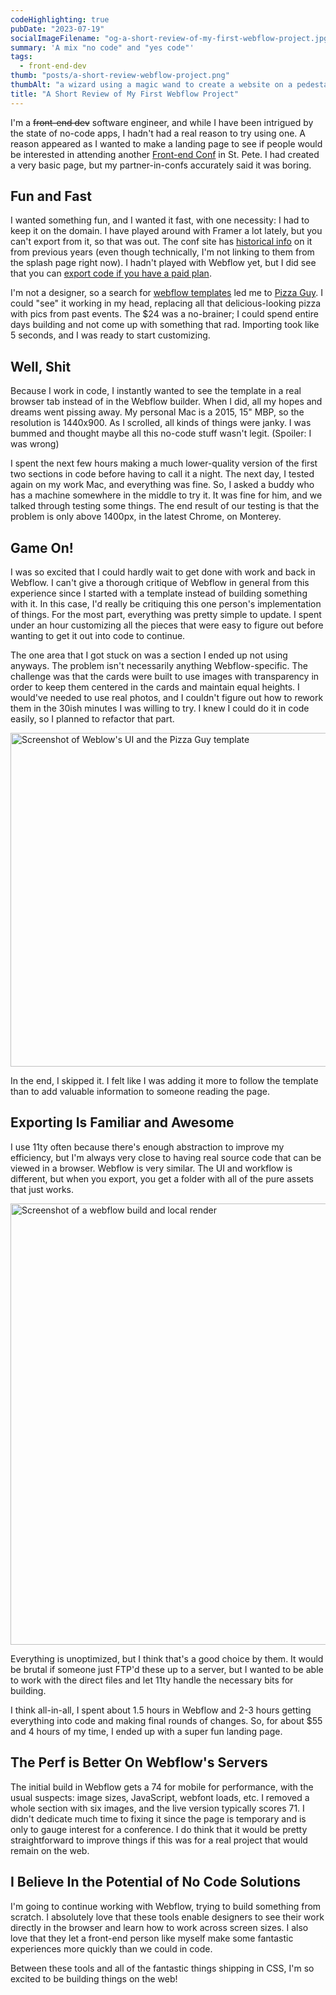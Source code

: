```yaml
---
codeHighlighting: true
pubDate: "2023-07-19"
socialImageFilename: "og-a-short-review-of-my-first-webflow-project.jpg"
summary: 'A mix "no code" and "yes code"'
tags:
  - front-end-dev
thumb: "posts/a-short-review-webflow-project.png"
thumbAlt: "a wizard using a magic wand to create a website on a pedestal, cinematic, with shapes and colors flying around in the air --ar 3:2"
title: "A Short Review of My First Webflow Project"
---
```


I'm a ~~front-end dev~~ software engineer, and while I have been intrigued by the state of no-code apps, I hadn't had a real reason to try using one. A reason appeared as I wanted to make a landing page to see if people would be interested in attending another [Front-end Conf](https://frontenddesignconference.com) in St. Pete. I had created a very basic page, but my partner-in-confs accurately said it was boring.

## Fun and Fast

I wanted something fun, and I wanted it fast, with one necessity: I had to keep it on the domain. I have played around with Framer a lot lately, but you can't export from it, so that was out. The conf site has [historical info](https://frontenddesignconference.com/2019) on it from previous years (even though technically, I'm not linking to them from the splash page right now). I hadn't played with Webflow yet, but I did see that you can [export code if you have a paid plan](https://webflow.com/pricing).

I'm not a designer, so a search for [webflow templates](https://webflow.com/templates) led me to [Pizza Guy](https://pizza-guy.webflow.io). I could "see" it working in my head, replacing all that delicious-looking pizza with pics from past events. The \$24 was a no-brainer; I could spend entire days building and not come up with something that rad. Importing took like 5 seconds, and I was ready to start customizing.

## Well, Shit

Because I work in code, I instantly wanted to see the template in a real browser tab instead of in the Webflow builder. When I did, all my hopes and dreams went pissing away. My personal Mac is a 2015, 15" MBP, so the resolution is 1440x900. As I scrolled, all kinds of things were janky. I was bummed and thought maybe all this no-code stuff wasn't legit. (Spoiler: I was wrong)

I spent the next few hours making a much lower-quality version of the first two sections in code before having to call it a night. The next day, I tested again on my work Mac, and everything was fine. So, I asked a buddy who has a machine somewhere in the middle to try it. It was fine for him, and we talked through testing some things. The end result of our testing is that the problem is only above 1400px, in the latest Chrome, on Monterey.

## Game On!

I was so excited that I could hardly wait to get done with work and back in Webflow. I can't give a thorough critique of Webflow in general from this experience since I started with a template instead of building something with it. In this case, I'd really be critiquing this one person's implementation of things. For the most part, everything was pretty simple to update. I spent under an hour customizing all the pieces that were easy to figure out before wanting to get it out into code to continue.

The one area that I got stuck on was a section I ended up not using anyways. The problem isn't necessarily anything Webflow-specific. The challenge was that the cards were built to use images with transparency in order to keep them centered in the cards and maintain equal heights. I would've needed to use real photos, and I couldn't figure out how to rework them in the 30ish minutes I was willing to try. I knew I could do it in code easily, so I planned to refactor that part.

<img class="full-to-half-bleed" height="534" src="/posts/front-end-dev/a-short-review-of-my-first-webflow-project/screenshot-of-the-builder.webp" alt="Screenshot of Weblow's UI and the Pizza Guy template" width="1008" />

In the end, I skipped it. I felt like I was adding it more to follow the template than to add valuable information to someone reading the page.

## Exporting Is Familiar and Awesome

I use 11ty often because there's enough abstraction to improve my efficiency, but I'm always very close to having real source code that can be viewed in a browser. Webflow is very similar. The UI and workflow is different, but when you export, you get a folder with all of the pure assets that just works.

<img class="full-to-half-bleed" height="706" src="/posts/front-end-dev/a-short-review-of-my-first-webflow-project/screenshot-of-a-local-build.webp" alt="Screenshot of a webflow build and local render" width="1008" />

Everything is unoptimized, but I think that's a good choice by them. It would be brutal if someone just FTP'd these up to a server, but I wanted to be able to work with the direct files and let 11ty handle the necessary bits for building.

I think all-in-all, I spent about 1.5 hours in Webflow and 2-3 hours getting everything into code and making final rounds of changes. So, for about \$55 and 4 hours of my time, I ended up with a super fun landing page.

## The Perf is Better On Webflow's Servers

The initial build in Webflow gets a 74 for mobile for performance, with the usual suspects: image sizes, JavaScript, webfont loads, etc. I removed a whole section with six images, and the live version typically scores 71. I didn't dedicate much time to fixing it since the page is temporary and is only to gauge interest for a conference. I do think that it would be pretty straightforward to improve things if this was for a real project that would remain on the web.

## I Believe In the Potential of No Code Solutions

I'm going to continue working with Webflow, trying to build something from scratch. I absolutely love that these tools enable designers to see their work directly in the browser and learn how to work across screen sizes. I also love that they let a front-end person like myself make some fantastic experiences more quickly than we could in code.

Between these tools and all of the fantastic things shipping in CSS, I'm so excited to be building things on the web!
